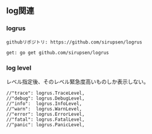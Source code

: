 ## log関連
### logrus
```
githubリポジトリ: https://github.com/sirupsen/logrus

get: go get github.com/sirupsen/logrus
 ```
### log level
レベル指定後、そのレベル緊急度高いものしか表示しない。
```
//"trace": logrus.TraceLevel,
//"debug": logrus.DebugLevel,
//"info":  logrus.InfoLevel,
//"warn":  logrus.WarnLevel,
//"error": logrus.ErrorLevel,
//"fatal": logrus.FatalLevel,
//"panic": logrus.PanicLevel,
```